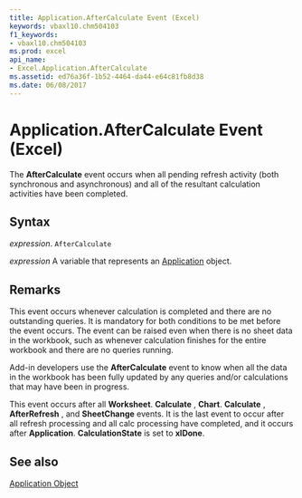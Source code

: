 ```yaml
---
title: Application.AfterCalculate Event (Excel)
keywords: vbaxl10.chm504103
f1_keywords:
- vbaxl10.chm504103
ms.prod: excel
api_name:
- Excel.Application.AfterCalculate
ms.assetid: ed76a36f-1b52-4464-da44-e64c81fb8d38
ms.date: 06/08/2017
---
```



# Application.AfterCalculate Event (Excel)

The  **AfterCalculate** event occurs when all pending refresh activity (both synchronous and asynchronous) and all of the resultant calculation activities have been completed.


## Syntax

_expression_. `AfterCalculate`

_expression_ A variable that represents an [Application](Excel.Application-graph-property.md) object.


## Remarks

This event occurs whenever calculation is completed and there are no outstanding queries. It is mandatory for both conditions to be met before the event occurs. The event can be raised even when there is no sheet data in the workbook, such as whenever calculation finishes for the entire workbook and there are no queries running.

Add-in developers use the  **AfterCalculate** event to know when all the data in the workbook has been fully updated by any queries and/or calculations that may have been in progress.

This event occurs after all  **Worksheet**. **Calculate** , **Chart**. **Calculate** , **AfterRefresh** , and **SheetChange** events. It is the last event to occur after all refresh processing and all calc processing have completed, and it occurs after **Application**. **CalculationState** is set to **xlDone**.


## See also


[Application Object](Excel.Application(object).md)

